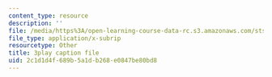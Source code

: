 ```yaml
---
content_type: resource
description: ''
file: /media/https%3A/open-learning-course-data-rc.s3.amazonaws.com/sts-081-innovation-systems-for-science-technology-energy-manufacturing-and-health-spring-2017/2c1d1d4f689b5a1db268e0847be80bd8_QcXr9NShqnw.vtt
file_type: application/x-subrip
resourcetype: Other
title: 3play caption file
uid: 2c1d1d4f-689b-5a1d-b268-e0847be80bd8
---
```

